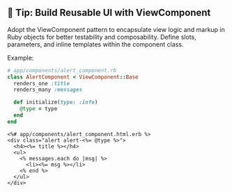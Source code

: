 ## 🧩 Tip: Build Reusable UI with ViewComponent
Adopt the ViewComponent pattern to encapsulate view logic and markup in Ruby objects for better testability and composability. Define slots, parameters, and inline templates within the component class.

Example:

```ruby
# app/components/alert_component.rb
class AlertComponent < ViewComponent::Base
  renders_one :title
  renders_many :messages

  def initialize(type: :info)
    @type = type
  end
end
```
```erb
<%# app/components/alert_component.html.erb %>
<div class="alert alert-<%= @type %>">
  <h4><%= title %></h4>
  <ul>
    <% messages.each do |msg| %>
      <li><%= msg %></li>
    <% end %>
  </ul>
</div>
```